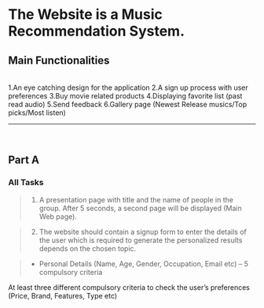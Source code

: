 The Website is a **Music Recommendation System.**
==================================================

## Main Functionalities
<br>
    1.An eye catching design for the application  
    2.A sign up process with user preferences  
    3.Buy movie related products 
    4.Displaying favorite list (past read audio)   
    5.Send feedback   
    6.Gallery page (Newest Release musics/Top picks/Most listen)  
<hr>
<br>

## Part A

### **All Tasks**

> 1.  A presentation page with title and the name of people in the group. After 5 seconds, a second page will be displayed (Main Web page).

> 2.  The website should contain a signup form to enter the details of the user which is required to generate the personalized results depends on the chosen topic. 

>   *   Personal Details (Name, Age, Gender, Occupation, Email etc) – 5 compulsory criteria

At least three different compulsory criteria to check the user’s preferences (Price, Brand, Features, Type etc)


